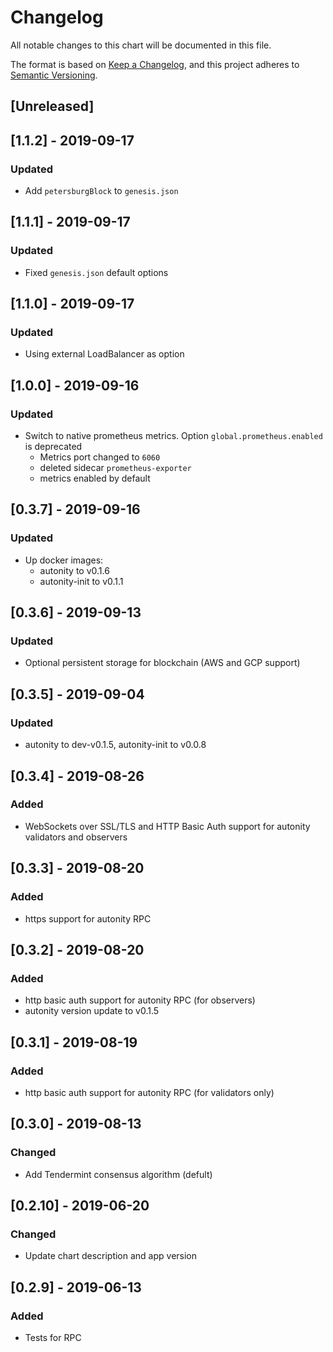 # Changelog
All notable changes to this chart will be documented in this file.

The format is based on [Keep a Changelog](https://keepachangelog.com/en/1.0.0/),
and this project adheres to [Semantic Versioning](https://semver.org/spec/v2.0.0.html).

## [Unreleased]

## [1.1.2] - 2019-09-17
### Updated
- Add `petersburgBlock` to `genesis.json`

## [1.1.1] - 2019-09-17
### Updated
- Fixed `genesis.json` default options

## [1.1.0] - 2019-09-17
### Updated
- Using external LoadBalancer as option

## [1.0.0] - 2019-09-16
### Updated
- Switch to native prometheus metrics. Option `global.prometheus.enabled` is deprecated
    - Metrics port changed to `6060`
    - deleted sidecar `prometheus-exporter`
    - metrics enabled by default
## [0.3.7] - 2019-09-16
### Updated
- Up docker images:
    - autonity to v0.1.6
    - autonity-init to v0.1.1

## [0.3.6] - 2019-09-13
### Updated
- Optional persistent storage for blockchain (AWS and GCP support)

## [0.3.5] - 2019-09-04
### Updated
- autonity to dev-v0.1.5, autonity-init to v0.0.8

## [0.3.4] - 2019-08-26
### Added
- WebSockets over SSL/TLS and HTTP Basic Auth support for autonity validators and observers

## [0.3.3] - 2019-08-20
### Added
- https support for autonity RPC

## [0.3.2] - 2019-08-20
### Added
- http basic auth support for autonity RPC (for observers)
- autonity version update to v0.1.5 

## [0.3.1] - 2019-08-19
### Added
- http basic auth support for autonity RPC (for validators only)

## [0.3.0] - 2019-08-13
### Changed
- Add Tendermint consensus algorithm (defult)

## [0.2.10] - 2019-06-20
### Changed
- Update chart description and app version

## [0.2.9] - 2019-06-13
### Added
- Tests for RPC
